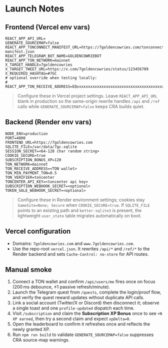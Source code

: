 # Launch Notes

## Frontend (Vercel env vars)

```
REACT_APP_API_URL=
GENERATE_SOURCEMAP=false
REACT_APP_TONCONNECT_MANIFEST_URL=https://7goldencowries.com/tonconnect-manifest.json
REACT_APP_TELEGRAM_BOT_NAME=GOLDENCOWRIEBOT
REACT_APP_TON_NETWORK=mainnet
X_TARGET_HANDLE=7goldencowries
X_TARGET_TWEET_URL=https://x.com/7goldencowries/status/123456789
X_REQUIRED_HASHTAG=#7GC
# optional override when testing locally:
# REACT_APP_TON_RECEIVE_ADDRESS=EQxxxxxxxxxxxxxxxxxxxxxxxxxxxxxxxxxxxxxxxxxx
```

> Configure these in Vercel project settings. Leave `REACT_APP_API_URL` blank in production so the same-origin rewrite handles `/api` and `/ref` calls while `GENERATE_SOURCEMAP=false` keeps CRA builds quiet.

## Backend (Render env vars)

```
NODE_ENV=production
PORT=4000
FRONTEND_URL=https://7goldencowries.com
SQLITE_FILE=/var/data/7gc.sqlite
SESSION_SECRET=<64-128 char random string>
COOKIE_SECURE=true
SUBSCRIPTION_BONUS_XP=120
TON_NETWORK=mainnet
TON_RECEIVE_ADDRESS=<TON wallet>
TON_MIN_PAYMENT_TON=0.5
TON_VERIFIER=toncenter
TONCENTER_API_KEY=<toncenter api key>
SUBSCRIPTION_WEBHOOK_SECRET=<optional>
TOKEN_SALE_WEBHOOK_SECRET=<optional>
```

> Configure these in Render environment settings; cookies stay `SameSite=None; Secure` when `COOKIE_SECURE=true`. If `SQLITE_FILE` points to an existing path and `better-sqlite3` is present, the lightweight `user_state` table migrates automatically on boot.

## Vercel configuration

- Domains: `7goldencowries.com` and `www.7goldencowries.com`.
- Use the repo-root `vercel.json`. It rewrites `/api/*` and `/ref/*` to the Render backend and sets `Cache-Control: no-store` for API routes.

## Manual smoke

1. Connect a TON wallet and confirm `/api/users/me` fires once on focus (200 ms debounce, ≤1 passive refresh/minute).
2. Launch the Telegram quest from `/quests`, complete the login/proof flow, and verify the quest reward updates without duplicate API calls.
3. Link a social account (Twitter/X or Discord) then disconnect it; observe a single toast and one `profile-updated` dispatch each time.
4. Visit `/subscription` and claim the **Subscription XP Bonus** once to see `+N XP earned`, then try a second claim and expect `xpDelta=0`.
5. Open the leaderboard to confirm it refreshes once and reflects the newly granted XP.
6. Run `npm run build` to validate `GENERATE_SOURCEMAP=false` suppresses CRA source-map warnings.

